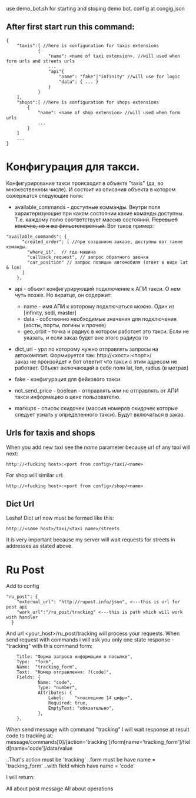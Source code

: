 use demo_bot.sh for starting and stoping demo bot.
config at congig.json

## After first start run this command:


```
{
    "taxis":[ //here is configuration for taxis extensions
            {
                "name": <name of taxi extension>, //will used when form urls and streets urls
                ...
                "api"{
                    "name": "fake"|"infinity" //will use for logic 
                    "data": { ... }
                }
            }
    ],
    "shops":[ //here is configuration for shops extensions
        {
            "name": <name of shop extension> //will used when form urls
            ...
        }
    ]
    ...    
}
```
# Конфигурация для такси.

Конфигурирование такси происходит в объекте "taxis" (да, во множественном числе). И состоит из описания объекта
в котором сожержатся следующие поля:

  * available_commands - доступные комманды. Внутри поля характеризующие при каком состоянии какие команды доступны. 
  Т.е. каждому полю соответствует массив состояний. ~~Перевыеб конечно, но я же фильстеперстный.~~ 
  Вот таков пример:
  ```
  "available_commands": {
        "created_order": [ //при созданном заказе, доступны вот такие команды. 
          "where_it",  // где машина
          "callback_request", // запрос обратного звонка
          "car_position" // запрос позиции автомобиля (ответ в виде lat & lon)
        ]
      },
  ```
  
  * api - объект конфигурирующий подключение к АПИ такси. О нем чуть позже. Но вкратце, он содержит:
    * name - имя АПИ к которому подключаться можно. Один из [infinity, sedi, master]
    * data - собственно необходимые значения для подключения (хосты, порты, логины и прочее)
    * geo_orbit - точка и радиус в котором работает это такси. Если не указать, и если заказ будет вне этого радиуса то
  
  * dict_url - урл по которому нужно отправлять запросы на автокомплит. Формируется так: http://<хост>:<порт>/     
    заказ не произойдет и бот ответит что такси с этим адресом не работает. Объект включающий в себя поля lat, lon, radius (в метрах)
  * fake - конфигурация для фейкового такси.
  
  * not_send_price - boolean - отправлять или не отправлять от АПИ такси информацию о цене пользователю.
  * markups - список скидочек (массив номеров скидочек которые следует узнать у определенного такси). Будут включаться в заказ.




## Urls for taxis and shops

When you add new taxi see the *name* parameter because url of any taxi will next:

```
http://<fucking host>:<port from config>/taxi/<name>
```

For shop will similar url:

```
http://<fucking host>:<port from config>/shop/<name>
```


## Dict Url

Lesha! Dict url now must be formed like this:

```
http://<some host>/taxi/<taxi name>/streets
```

It is very important because my server will wait requests for streets in addresses as stated above.

# Ru Post


Add to config

```
"ru_post": {
    "external_url": "http://rupost.info/json", <---this is url for post api
    "work_url":"/ru_post/tracking" <---this is path which will work with handler
  }
```

And url <your_host>/ru_post/tracking will process your requests.
When send request with commands i will ask you only one state response - "tracking" with this command form:

```
    Title: "Форма запроса информации о посылке",
	Type:  "form",
	Name:  "tracking_form",
	Text:  "Номер отправления: ?(code)",
	Fields: {
			Name: "code",
			Type: "number",
			Attributes: {
				Label:    "<последние 14 цифр>",
				Required: true,
				EmptyText: "обязательно",
			},
	},
```

When send message with command "tracking"
I will wait response at result code to tracking at:
message/commands[0]/[action='tracking']/form[name='tracking_form']/field[name='code']/data/value

..That's action must be 'tracking'
..form must be have name = 'tracking_form'
..with field which have name = 'code'

I will return:

All about post message
All about operations

